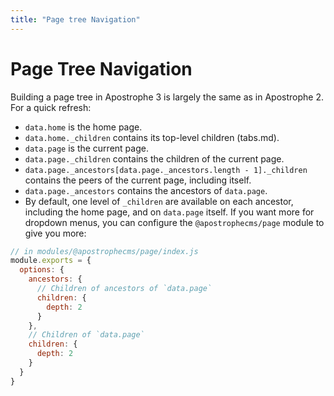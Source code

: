 ```yaml
---
title: "Page tree Navigation"
---
```


# Page Tree Navigation

Building a page tree in Apostrophe 3 is largely the same as in Apostrophe 2. For a quick refresh:

- `data.home` is the home page.
- `data.home._children` contains its top-level children (tabs.md).
- `data.page` is the current page.
- `data.page._children` contains the children of the current page.
- `data.page._ancestors[data.page._ancestors.length - 1]._children` contains the peers of the current page, including itself.
- `data.page._ancestors` contains the ancestors of `data.page`.
- By default, one level of `_children` are available on each ancestor, including the home page, and on `data.page` itself. If you want more for dropdown menus, you can configure the `@apostrophecms/page` module to give you more:

```js
// in modules/@apostrophecms/page/index.js
module.exports = {
  options: {
    ancestors: {
      // Children of ancestors of `data.page`
      children: {
        depth: 2
      }
    },
    // Children of `data.page`
    children: {
      depth: 2
    }
  }
}
```
